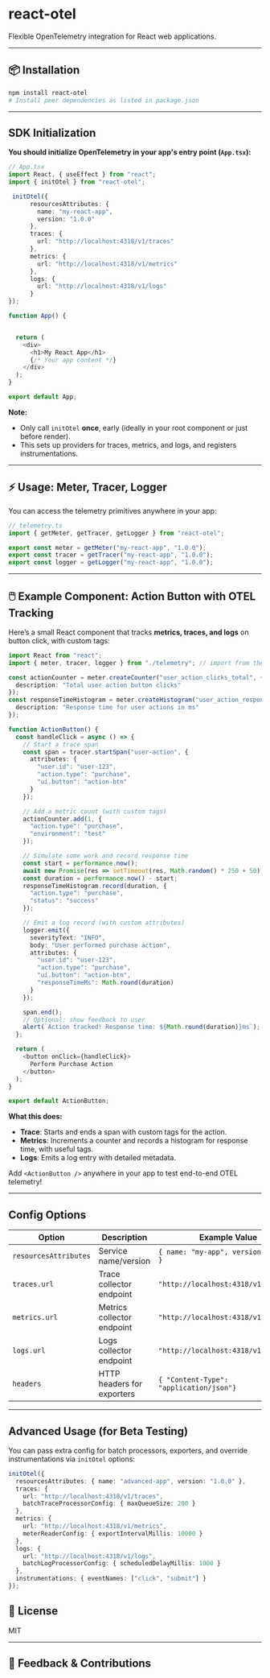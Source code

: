 # react-otel

Flexible OpenTelemetry integration for React web applications.

---

## 📦 Installation

```bash
npm install react-otel
# Install peer dependencies as listed in package.json
```

---

##  SDK Initialization

**You should initialize OpenTelemetry in your app's entry point (`App.tsx`):**

```typescript
// App.tsx
import React, { useEffect } from "react";
import { initOtel } from "react-otel";

 initOtel({
      resourcesAttributes: {
        name: "my-react-app",
        version: "1.0.0"
      },
      traces: {
        url: "http://localhost:4318/v1/traces"
      },
      metrics: {
        url: "http://localhost:4318/v1/metrics"
      },
      logs: {
        url: "http://localhost:4318/v1/logs"
      }
});

function App() {


  return (
    <div>
      <h1>My React App</h1>
      {/* Your app content */}
    </div>
  );
}

export default App;
```

**Note:**  
- Only call `initOtel` **once**, early (ideally in your root component or just before render).
- This sets up providers for traces, metrics, and logs, and registers instrumentations.

---

## ⚡️ Usage: Meter, Tracer, Logger

You can access the telemetry primitives anywhere in your app:

```typescript
// telemetry.ts
import { getMeter, getTracer, getLogger } from "react-otel";

export const meter = getMeter("my-react-app", "1.0.0");
export const tracer = getTracer("my-react-app", "1.0.0");
export const logger = getLogger("my-react-app", "1.0.0");
```

---

## 🖱️ Example Component: Action Button with OTEL Tracking

Here’s a small React component that tracks **metrics, traces, and logs** on button click, with custom tags:

```typescript
import React from "react";
import { meter, tracer, logger } from "./telemetry"; // import from the above setup

const actionCounter = meter.createCounter("user_action_clicks_total", {
  description: "Total user action button clicks"
});
const responseTimeHistogram = meter.createHistogram("user_action_response_time", {
  description: "Response time for user actions in ms"
});

function ActionButton() {
  const handleClick = async () => {
    // Start a trace span
    const span = tracer.startSpan("user-action", {
      attributes: {
        "user.id": "user-123",
        "action.type": "purchase",
        "ui.button": "action-btn"
      }
    });

    // Add a metric count (with custom tags)
    actionCounter.add(1, {
      "action.type": "purchase",
      "environment": "test"
    });

    // Simulate some work and record response time
    const start = performance.now();
    await new Promise(res => setTimeout(res, Math.random() * 250 + 50));
    const duration = performance.now() - start;
    responseTimeHistogram.record(duration, {
      "action.type": "purchase",
      "status": "success"
    });

    // Emit a log record (with custom attributes)
    logger.emit({
      severityText: "INFO",
      body: "User performed purchase action",
      attributes: {
        "user.id": "user-123",
        "action.type": "purchase",
        "ui.button": "action-btn",
        "responseTimeMs": Math.round(duration)
      }
    });

    span.end();
    // Optional: show feedback to user
    alert(`Action tracked! Response time: ${Math.round(duration)}ms`);
  };

  return (
    <button onClick={handleClick}>
      Perform Purchase Action
    </button>
  );
}

export default ActionButton;
```

**What this does:**
- **Trace**: Starts and ends a span with custom tags for the action.
- **Metrics**: Increments a counter and records a histogram for response time, with useful tags.
- **Logs**: Emits a log entry with detailed metadata.

Add `<ActionButton />` anywhere in your app to test end-to-end OTEL telemetry!

---

##  Config Options

| Option                | Description                          | Example Value                      |
|-----------------------|--------------------------------------|------------------------------------|
| `resourcesAttributes` | Service name/version                 | `{ name: "my-app", version: "1.0.0" }` |
| `traces.url`          | Trace collector endpoint             | `"http://localhost:4318/v1/traces"`|
| `metrics.url`         | Metrics collector endpoint           | `"http://localhost:4318/v1/metrics"`|
| `logs.url`            | Logs collector endpoint              | `"http://localhost:4318/v1/logs"`  |
| `headers`             | HTTP headers for exporters           | `{ "Content-Type": "application/json"}` |

---

##  Advanced Usage (for Beta Testing)

You can pass extra config for batch processors, exporters, and override instrumentations via `initOtel` options:

```typescript
initOtel({
  resourcesAttributes: { name: "advanced-app", version: "1.0.0" },
  traces: {
    url: "http://localhost:4318/v1/traces",
    batchTraceProcessorConfig: { maxQueueSize: 200 }
  },
  metrics: {
    url: "http://localhost:4318/v1/metrics",
    meterReaderConfig: { exportIntervalMillis: 10000 }
  },
  logs: {
    url: "http://localhost:4318/v1/logs",
    batchLogProcessorConfig: { scheduledDelayMillis: 1000 }
  },
  instrumentations: { eventNames: ["click", "submit"] }
});
```


## 📝 License

MIT

---

## 🤝 Feedback & Contributions

